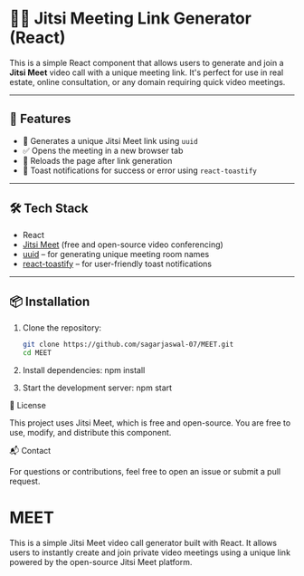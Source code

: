 # 🧑‍💻 Jitsi Meeting Link Generator (React)

This is a simple React component that allows users to generate and join a **Jitsi Meet** video call with a unique meeting link. It's perfect for use in real estate, online consultation, or any domain requiring quick video meetings.

---

## 🚀 Features

- 🔗 Generates a unique Jitsi Meet link using `uuid`
- ✅ Opens the meeting in a new browser tab
- 🔁 Reloads the page after link generation
- 🎉 Toast notifications for success or error using `react-toastify`

---

## 🛠️ Tech Stack

- React
- [Jitsi Meet](https://meet.jit.si) (free and open-source video conferencing)
- [uuid](https://www.npmjs.com/package/uuid) – for generating unique meeting room names
- [react-toastify](https://www.npmjs.com/package/react-toastify) – for user-friendly toast notifications

---

## 📦 Installation

1. Clone the repository:
   ```bash
   git clone https://github.com/sagarjaswal-07/MEET.git
   cd MEET

2. Install dependencies:
    npm install

3. Start the development server:
    npm start

📝 License

This project uses Jitsi Meet, which is free and open-source. You are free to use, modify, and distribute this component.

📬 Contact

For questions or contributions, feel free to open an issue or submit a pull request.

# MEET
This is a simple Jitsi Meet video call generator built with React. It allows users to instantly create and join private video meetings using a unique link powered by the open-source Jitsi Meet platform.

